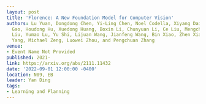 ```yaml
---
layout: post
title: 'Florence: A New Foundation Model for Computer Vision'
authors: Lu Yuan, Dongdong Chen, Yi-Ling Chen, Noel Codella, Xiyang Dai, Jianfeng
  Gao, Houdong Hu, Xuedong Huang, Boxin Li, Chunyuan Li, Ce Liu, Mengchen Liu, Zicheng
  Liu, Yumao Lu, Yu Shi, Lijuan Wang, Jianfeng Wang, Bin Xiao, Zhen Xiao, Jianwei
  Yang, Michael Zeng, Luowei Zhou, and Pengchuan Zhang
venue:
- Event Name Not Provided
published: 2021-
link: https://arxiv.org/abs/2111.11432
date: '2022-09-01 12:00:00 -0400'
location: N09, EB
leader: Yan Ding
tags:
- Learning and Planning
---
```

